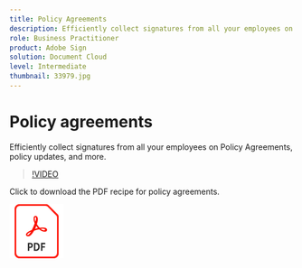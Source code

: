 ```yaml
---
title: Policy Agreements
description: Efficiently collect signatures from all your employees on policy agreements, updates, and more
role: Business Practitioner
product: Adobe Sign
solution: Document Cloud
level: Intermediate
thumbnail: 33979.jpg
---
```


# Policy agreements

Efficiently collect signatures from all your employees on Policy Agreements, policy updates, and more.

>[!VIDEO](https://video.tv.adobe.com/v/33979?hidetitle=true)

Click to download the PDF recipe for policy agreements.

[![Download PDF Recipe](../assets/acrobat_PDF_96.png)](../assets/adobe-sign_set_up_a_web_form_use_case.pdf)